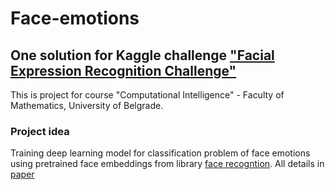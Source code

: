 # Face-emotions

## One solution for Kaggle challenge ["Facial Expression Recognition Challenge"](https://www.kaggle.com/c/challenges-in-representation-learning-facial-expression-recognition-challenge)
This is project for course "Computational Intelligence" - Faculty of Mathematics, University of Belgrade.

### Project idea
Training deep learning model for classification problem of face emotions using pretrained face embeddings from library [face recogntion]("https://pypi.org/project/face_recognition/"). All details in [paper]("paper.pdf")
